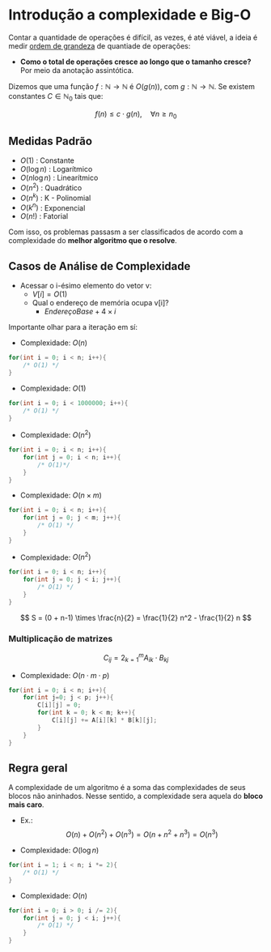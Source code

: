 # Introdução a complexidade e Big-O

Contar a quantidade de operações é difícil, as vezes, é até viável, a ideia é medir <u>ordem de grandeza</u> de quantiade de operações:

- **Como o total de operações cresce ao longo que o tamanho cresce?** Por meio da anotação assintótica.

Dizemos que uma função $f: \mathbb{N} \to \mathbb{N}$ é $O(g(n))$, com $g: \mathbb{N} \to \mathbb{N}$. Se existem constantes $C \in \mathbb{N}_0$ tais que: 

$$
f(n) \leq c \cdot g(n), \quad \forall n \geq n_0
$$

## Medidas Padrão

- $O(1)$ : Constante
- $O(\log n)$ : Logarítmico
- $O(n \log n)$ : Linearítmico
- $O(n^2)$ : Quadrático
- $O(n^k)$ : K - Polinomial
- $O(k^n)$ : Exponencial
- $O(n!)$ : Fatorial

Com isso, os problemas passasm a ser classificados de acordo com a complexidade do **melhor algoritmo que o resolve**.

## Casos de Análise de Complexidade

- Acessar o i-ésimo elemento do vetor v:
    - $V[i] = O(1)$
    - Qual o endereço de memória ocupa v[i]?
        - $Endereço Base + 4 \times i$

Importante olhar para a iteração em sí:

- Complexidade: $O(n)$
```c
for(int i = 0; i < n; i++){
    /* O(1) */
}
```
- Complexidade: $O(1)$
```C
for(int i = 0; i < 1000000; i++){
    /* O(1) */
}
```

- Complexidade: $O(n^2)$
```C
for(int i = 0; i < n; i++){
    for(int j = 0; i < n; i++){
        /* O(1)*/
    }
}
```

- Complexidade: $O(n \times m)$
```C
for(int i = 0; i < n; i++){
    for(int j = 0; j < m; j++){
        /* O(1) */
    }
}
```

- Complexidade: $O(n^2)$
```C
for(int i = 0; i < n; i++){
    for(int j = 0; j < i; j++){
        /* O(1) */
    }
}
```

$$
S = (0 + n-1) \times \frac{n}{2} = \frac{1}{2} n^2 - \frac{1}{2} n
$$

### Multiplicação de matrizes

$$
C_{ij} = 2_{k=1}^m A_{ik} \cdot B_{kj}
$$

- Complexidade: $O(n \cdot m \cdot p)$ 

```C
for(int i = 0; i < n; i++){
    for(int j=0; j < p; j++){
        C[i][j] = 0;
        for(int k = 0; k < m; k++){
            C[i][j] += A[i][k] * B[k][j];
        }
    }
}
```

## Regra geral

A complexidade de um algoritmo é a soma das complexidades de seus blocos não aninhados. Nesse sentido, a complexidade sera aquela do **bloco mais caro**.

- Ex.:
    $$
    O(n) + O(n^2) + O(n^3) = O(n + n^2 + n^3) = O(n^3)
    $$

- Complexidade: $O(\log n)$

```C
for(int i = 1; i < n; i *= 2){
    /* O(1) */
}
```

- Complexidade: $O(n)$

```C
for(int i = 0; i > 0; i /= 2){
    for(int j = 0; j < i; j++){
        /* O(1) */
    }
}
```